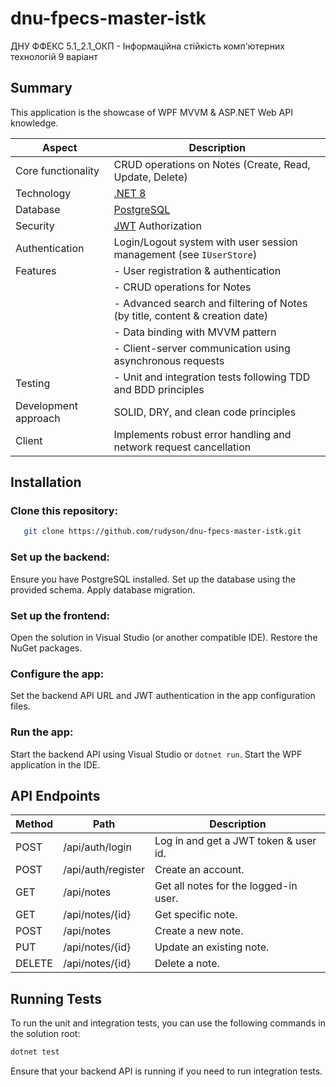 # dnu-fpecs-master-istk
ДНУ ФФЕКС 5.1_2.1_ОКП - Інформаційна стійкість комп'ютерних технологій 9 варіант

## Summary

This application is the showcase of WPF MVVM & ASP.NET Web API knowledge.

| Aspect | Description |
| ------ | ----------- |
| Core functionality | CRUD operations on Notes (Create, Read, Update, Delete) |
| Technology | [.NET 8](https://dotnet.microsoft.com/en-us/)|
| Database | [PostgreSQL](https://www.postgresql.org/)|
| Security |  [JWT](https://jwt.io/) Authorization|
| Authentication | Login/Logout system with user session management (see `IUserStore`) |
| Features | - User registration & authentication |
|          | - CRUD operations for Notes |
|          | - Advanced search and filtering of Notes (by title, content & creation date) |
|          | - Data binding with MVVM pattern |
|          | - Client-server communication using asynchronous requests |
| Testing | - Unit and integration tests following TDD and BDD principles |
| Development approach | SOLID, DRY, and clean code principles |
| Client | Implements robust error handling and network request cancellation |

## Installation

### Clone this repository:
```bash
   git clone https://github.com/rudyson/dnu-fpecs-master-istk.git
```

### Set up the backend:
Ensure you have PostgreSQL installed.
Set up the database using the provided schema.
Apply database migration.

### Set up the frontend:
Open the solution in Visual Studio (or another compatible IDE).
Restore the NuGet packages.

### Configure the app:
Set the backend API URL and JWT authentication in the app configuration files.

### Run the app:
Start the backend API using Visual Studio or `dotnet run`.
Start the WPF application in the IDE.

## API Endpoints

| Method | Path | Description |
| - | - | - |
| POST | /api/auth/login |  Log in and get a JWT token & user id. |
| POST | /api/auth/register |  Create an account. |
| GET | /api/notes |  Get all notes for the logged-in user. |
| GET | /api/notes/{id} |  Get specific note. |
| POST | /api/notes |  Create a new note.|
| PUT | /api/notes/{id} | Update an existing note.|
| DELETE | /api/notes/{id} | Delete a note.|

## Running Tests

To run the unit and integration tests, you can use the following commands in the solution root:

```bash
dotnet test
```

Ensure that your backend API is running if you need to run integration tests.
